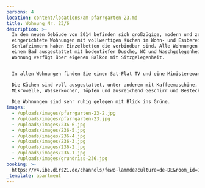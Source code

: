 ```yaml
---
persons: 4
location: content/locations/am-pfarrgarten-23.md
title: Wohnung Nr. 23/6
description: >-
  In dem neuen Gebäude von 2014 befinden sich großzügige, modern und zeitlos
  eingerichtete Wohnungen mit vollwertigen Küchen im Wohn- und Essbereich. Die
  Schlafzimmern haben Einzelbetten die verbindbar sind. Alle Wohnungen sind mit
  einem Bad ausgestattet mit bodentiefer Dusche, WC und Waschgelegenheit. Jede
  Wohnung verfügt über eigenen Balkon mit Sitzgelegenheit.


  In allen Wohnungen finden Sie einen Sat-Flat TV und eine Ministereoanlage.  

  Die Küchen sind voll ausgestattet, unter anderem mit Kaffeemaschine,
  Mikrowelle, Wasserkocher, Töpfen und ausreichend Geschirr und Besteck.  
    
  Die Wohnungen sind sehr ruhig gelegen mit Blick ins Grüne.
images:
  - /uploads/images/pfarrgarten-23-2.jpg
  - /uploads/images/pfarrgarten-23.jpg
  - /uploads/images/236-6.jpg
  - /uploads/images/236-5.jpg
  - /uploads/images/236-4.jpg
  - /uploads/images/236-3.jpg
  - /uploads/images/236-2.jpg
  - /uploads/images/236-1.jpg
  - /uploads/images/grundriss-236.jpg
booking: >-
  https://v4.ibe.dirs21.de/channels/fewo-lammde?culture=de-DE&room_id=104927&los=3
_template: apartment
---
```


